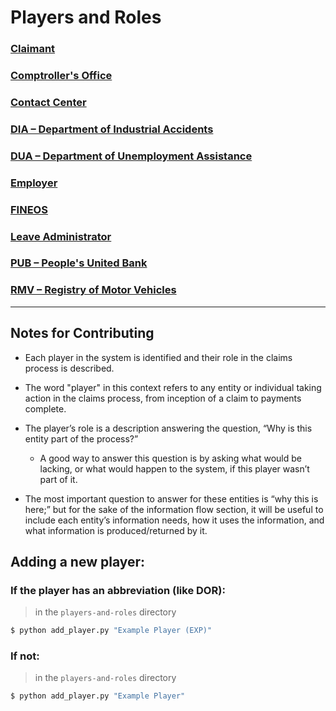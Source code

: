 # Players and Roles

### [Claimant](claimant/README.md)
### [Comptroller's Office](comptrollers-office/README.md)
### [Contact Center](contact-center/README.md)
### [DIA – Department of Industrial Accidents](department-of-industrial-accidents/README.md)
### [DUA – Department of Unemployment Assistance](department-of-unemployment-assistance/README.md)
### [Employer](employer/README.md)
### [FINEOS](fineos/README.md)
### [Leave Administrator](leave-administrator/README.md)
### [PUB – People's United Bank](peoples-united-bank/README.md)
### [RMV – Registry of Motor Vehicles](registry-of-motor-vehicles/README.md)

---
## Notes for Contributing

- Each player in the system is identified and their role in the claims process is described.

- The word "player" in this context refers to any entity or individual taking action in the claims process, from inception of a claim to payments complete.

- The player’s role is a description answering the question, “Why is this entity part of the process?”

    - A good way to answer this question is by asking what would be lacking, or what would happen to the system, if this player wasn’t part of it.

- The most important question to answer for these entities is “why this is here;” but for the sake of the information flow section, it will be useful to include each entity’s information needs, how it uses the information, and what information is produced/returned by it.

## Adding a new player: 
### If the player has an abbreviation (like DOR): 
> in the `players-and-roles` directory
```bash
$ python add_player.py "Example Player (EXP)"
```
### If not:
> in the `players-and-roles` directory
```bash
$ python add_player.py "Example Player"
```